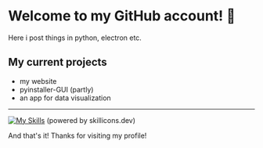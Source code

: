 # Welcome to my GitHub account! 👋
Here i post things in python, electron etc.

## My current projects
  * my website
  * pyinstaller-GUI (partly)
  * an app for data visualization

__________________________________________________

[![My Skills](https://skillicons.dev/icons?i=js,html,css,electron)](https://skillicons.dev)
(powered by skillicons.dev)

And that's it! Thanks for visiting my profile!

